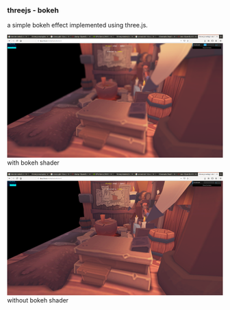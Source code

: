 ### threejs - bokeh
a simple bokeh effect implemented using three.js.

![](img/1.png)
with bokeh shader

![](img/2.png)
without bokeh shader
